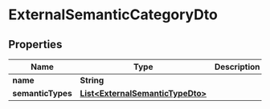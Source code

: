 
# ExternalSemanticCategoryDto

## Properties
Name | Type | Description | Notes
------------ | ------------- | ------------- | -------------
**name** | **String** |  |  [optional]
**semanticTypes** | [**List&lt;ExternalSemanticTypeDto&gt;**](ExternalSemanticTypeDto.md) |  |  [optional]



